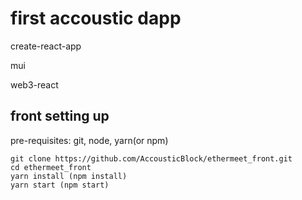 # first accoustic dapp

create-react-app

mui

web3-react

## front setting up

pre-requisites: git, node, yarn(or npm)
```
git clone https://github.com/AccousticBlock/ethermeet_front.git
cd ethermeet_front
yarn install (npm install)
yarn start (npm start)
```
